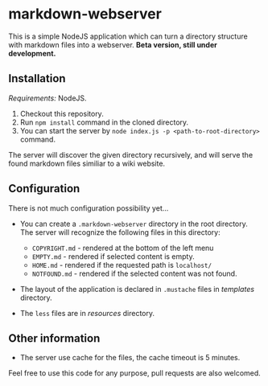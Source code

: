 # markdown-webserver
This is a simple NodeJS application which can turn a directory structure with markdown files into a webserver.
**Beta version, still under development.**

## Installation

*Requirements:* NodeJS.

1. Checkout this repository.
2. Run `npm install` command in the cloned directory.
3. You can start the server by `node index.js -p <path-to-root-directory>` command.

The server will discover the given directory recursively, and will serve the found markdown files similiar to a wiki website.

## Configuration

There is not much configuration possibility yet...

- You can create a `.markdown-webserver` directory in the root directory. The server will recognize the following files in this directory:
    - `COPYRIGHT.md` - rendered at the bottom of the left menu
    - `EMPTY.md` - rendered if selected content is empty.
    - `HOME.md` - rendered if the requested path is `localhost/`
    - `NOTFOUND.md` - rendered if the selected content was not found.

- The layout of the application is declared in `.mustache` files in _templates_ directory.
- The `less` files are in _resources_ directory.

## Other information

- The server use cache for the files, the cache timeout is 5 minutes.

Feel free to use this code for any purpose, pull requests are also welcomed.